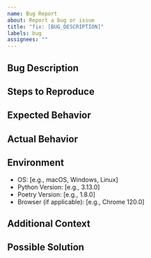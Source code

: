 ```yaml
---
name: Bug Report
about: Report a bug or issue
title: "fix: [BUG_DESCRIPTION]"
labels: bug
assignees: ""
---
```


## Bug Description

<!-- A clear and concise description of the bug -->

## Steps to Reproduce

<!-- Steps to reproduce the behavior:
1. Go to '...'
2. Click on '....'
3. Scroll down to '....'
4. See error -->

## Expected Behavior

<!-- A clear and concise description of what you expected to happen -->

## Actual Behavior

<!-- What actually happened -->

## Environment

- OS: [e.g., macOS, Windows, Linux]
- Python Version: [e.g., 3.13.0]
- Poetry Version: [e.g., 1.8.0]
- Browser (if applicable): [e.g., Chrome 120.0]

## Additional Context

<!-- Add any other context about the problem here, such as screenshots, logs, etc. -->

## Possible Solution

<!-- If you have any ideas on how to fix this bug, please describe them -->

